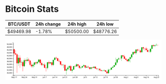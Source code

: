 # Bitcoin Stats

BTC/USDT|24h change|24h high|24h low|
|---|---|---|---|
|$49469.98|-1.78%|$50500.00|$48776.26|

<img src="./chart.svg">
